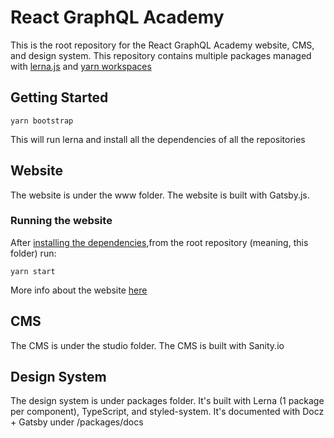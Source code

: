 # React GraphQL Academy

This is the root repository for the React GraphQL Academy website, CMS, and design system. This repository contains multiple packages managed with [lerna.js](https://lerna.js.org/) and [yarn workspaces](https://classic.yarnpkg.com/en/docs/workspaces/)

## Getting Started

```console
yarn bootstrap
```

This will run lerna and install all the dependencies of all the repositories

## Website

The website is under the www folder. The website is built with Gatsby.js.

### Running the website

After [installing the dependencies](#getting-started),from the root repository (meaning, this folder) run:

```console
yarn start
```

More info about the website [here](/www)

## CMS

The CMS is under the studio folder. The CMS is built with Sanity.io

## Design System

The design system is under packages folder. It's built with Lerna (1 package per component), TypeScript, and styled-system. It's documented with Docz + Gatsby under /packages/docs
